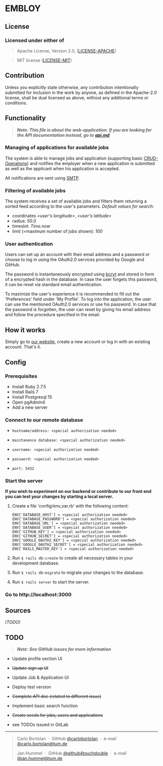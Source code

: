 <h1>EMBLOY</h1>

## License

### Licensed under either of

> Apache License, Version 2.0, ([LICENSE-APACHE](http://www.apache.org/licenses/LICENSE-2.0))

> MIT license ([LICENSE-MIT](http://opensource.org/licenses/MIT))

## Contribution

Unless you explicitly state otherwise, any contribution intentionally submitted for inclusion in the work by anyone, as
defined in the Apache-2.0 license, shall be dual licensed as above, without any additional terms or conditions.

## Functionality

> ___Note: This file is about the web-application. If you are looking for the API documentation instead, go to___
___[api.md](app/controllers/api/v0/api.md)___

### Managing of applications for available jobs

The system is able to manage jobs and application (supporting
basic [CRUD-Operations](https://www.javatpoint.com/crud-operations-in-sql)) and notifies the employer when a new
application is submitted as well as the applicant when his application is accepted.

All notifications are sent using [SMTP](https://en.wikipedia.org/wiki/Simple_Mail_Transfer_Protocol).

### Filtering of available jobs

The system receives a set of available jobs and filters them returning a sorted feed according to the user's parameters.
_Default values for search_:

- coordinates *<user's longitude>*, *<user's latitude>*
- radius: *50.0*
- timeslot: *Time.now*
- limit (=maximum number of jobs shown): *100*

### User authentication

Users can set up an account with their email address and a password or choose to log in using the OAuth2.0 services
provided by Google and GitHub.

The password is instantaneously encrypted using  [bcryt](https://en.wikipedia.org/wiki/Bcrypt) and stored in form of a
encrypted hash in the database. In case the user forgets this password, it can be reset via standard email
authentication.

To maximize the user's experience it is recommended to fill out the 'Preferences' field under 'My Profile'.
To log into the application, the user can use the mentioned OAuth2.0 services or use his password. In case that the
password is forgotten, the user can reset by giving his email address and follow the procedure specified in the email.

## How it works

Simply go to [our website](http://embloy.com/), create a new account or log in with an existing account. That's it.

## Config

### Prerequisites

- Install Ruby 2.7.5
- Install Rails 7
- Install Postgresql 15
- Open pgAdmin4
- Add a new server

### Connect to our remote database

-     hostname/address: <special authorization needed>
-     maintanence database: <special authorization needed>
-     username: <special authorization needed>
-     password: <special authorization needed>
-     port: 5432

### Start the server

**If you wish to experiment on our backend or contribute to our front end you can test your changes by starting a local
server.**

1. Create a file 'config/env_var.rb' with the following content:

   ```
   ENV['DATABASE_HOST'] = <special authorization needed>
   ENV['DATABASE_PASSWORD'] = <special authorization needed>
   ENV['DATABASE_URL'] = <special authorization needed>
   ENV['DATABASE_USER'] = <special authorization needed>
   ENV['GITHUB_KEY'] = <special authorization needed>
   ENV['GITHUB_SECRET'] = <special authorization needed>
   ENV['GOOGLE_OAUTH2_KEY'] = <special authorization needed>
   ENV['GOOGLE_OAUTH2_SECRET'] = <special authorization needed>
   ENV['RAILS_MASTER_KEY'] = <special authorization needed>
    ```

1. Run `$ rails db:create` to create all necessary tables in your development database.
2. Run `$ rails db:migrate` to migrate your changes to the database.
5. Run `$ rails server` to start the server.

### Go to http://localhost:3000

## Sources

*(TODO)*

## TODO

> ___Note: See GitHub issues for more information___

- Update profile section UI

- ~~Update sign up UI~~
- Update Job & Application UI
- Deploy test version
- ~~Complete API doc (related to different issue)~~
- Implement basic search function
- ~~Create seeds for jobs, users and applications~~
- see TODOs issued in GitLab

---
> Carlo Bortolan &nbsp;&middot;&nbsp;
> GitHub [@carlobortolan](https://github.com/carlobortolan) &nbsp;&middot;&nbsp;
> e-mail [@carlo.bortolan@tum.de](carlo.bortolan@tum.de)
>
> Jan Hummel &nbsp;&middot;&nbsp;
> GitHub [@github4touchdouble](https://github.com/github4touchdouble) &nbsp;&middot;&nbsp;
> e-mail [@jan.hummel@tum.de](jan.hummel@tum.de)
